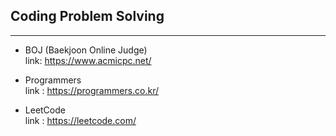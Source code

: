 ## Coding Problem Solving
---

- BOJ (Baekjoon Online Judge) <br>
link: https://www.acmicpc.net/

- Programmers <br>
link : https://programmers.co.kr/ 

- LeetCode <br>
link : https://leetcode.com/